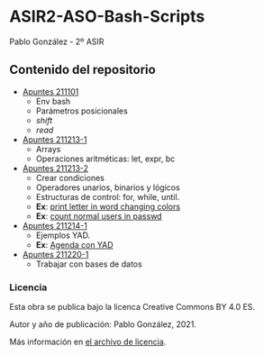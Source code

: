 # ASIR2-ASO-Bash-Scripts

Pablo González - 2º ASIR

## Contenido del repositorio
* [Apuntes 211101](./apuntes/211201.md)
    * Env bash
    * Parámetros posicionales
    * *shift*
    * *read*
* [Apuntes 211213-1](./apuntes/211213-1.md)
    * Arrays 
    * Operaciones aritméticas: let, expr, bc
* [Apuntes 211213-2](./apuntes/211213-2.md)
    * Crear condiciones
    * Operadores unarios, binarios y lógicos
    * Estructuras de control: for, while, until.
    * **Ex**: [print letter in word changing colors](./ejemplos/ex-211213-2.sh)
    * **Ex**: [count normal users in passwd](./ejemplos/ex-211214-1.sh)
 * [Apuntes 211214-1](./apuntes/211214-1.md)
    * Ejemplos YAD.
    * **Ex**: [Agenda con YAD](./ejemplos/ex-211214-2-agenda-YAD.sh)
 * [Apuntes 211220-1](./apuntes/211220-1.md)
    * Trabajar con bases de datos


### Licencia
Esta obra se publica bajo la licenca Creative Commons BY 4.0 ES.

Autor y año de publicación: Pablo González, 2021.

Más información en [el archivo de licencia](./license.md).
